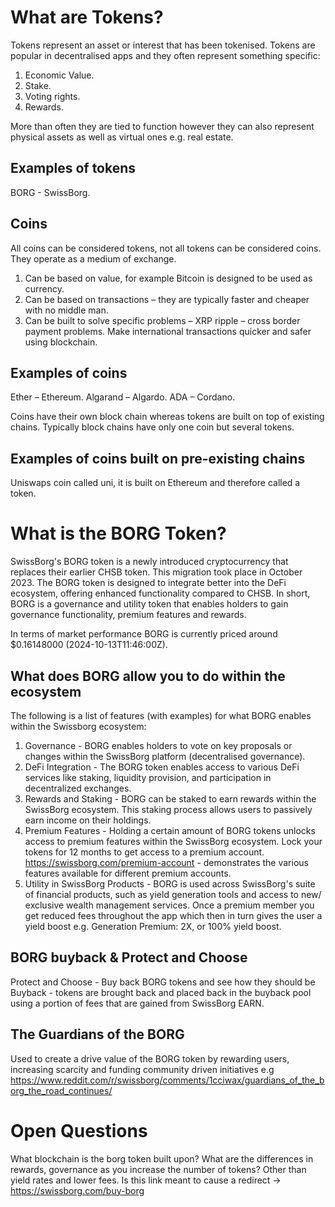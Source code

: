 # What are Tokens?

Tokens represent an asset or interest that has been tokenised. Tokens are popular in decentralised apps and they often represent something specific:

1. Economic Value.
2. Stake.
3. Voting rights.
4. Rewards.

More than often they are tied to function however they can also represent physical assets as well as virtual ones e.g. real estate.

## Examples of tokens

BORG - SwissBorg.

## Coins

All coins can be considered tokens, not all tokens can be considered coins. They operate as a medium of exchange.

1. Can be based on value, for example Bitcoin is designed to be used as currency.
2. Can be based on transactions – they are typically faster and cheaper with no middle man.
3. Can be built to solve specific problems – XRP ripple – cross border payment problems. Make international transactions quicker and safer using blockchain.

## Examples of coins

Ether – Ethereum.
Algarand – Algardo.
ADA – Cordano.

Coins have their own block chain whereas tokens are built on top of existing chains. Typically block chains have only one coin but several tokens.

## Examples of coins built on pre-existing chains

Uniswaps coin called uni, it is built on Ethereum and therefore called a token.

# What is the BORG Token?

SwissBorg's BORG token is a newly introduced cryptocurrency that replaces their earlier CHSB token. This migration took place in October 2023. The BORG token is designed to integrate better into the DeFi ecosystem, offering enhanced functionality compared to CHSB. In short, BORG is a governance and utility token that enables holders to gain governance functionality, premium features and rewards.

In terms of market performance BORG is currently priced around $0.16148000 (2024-10-13T11:46:00Z).

## What does BORG allow you to do within the ecosystem

The following is a list of features (with examples) for what BORG enables within the Swissborg ecosystem:

1. Governance - BORG enables holders to vote on key proposals or changes within the SwissBorg platform (decentralised governance).
2. DeFi Integration - The BORG token enables access to various DeFi services like staking, liquidity provision, and participation in decentralized exchanges.
3. Rewards and Staking - BORG can be staked to earn rewards within the SwissBorg ecosystem. This staking process allows users to passively earn income on their holdings.
4. Premium Features - Holding a certain amount of BORG tokens unlocks access to premium features within the SwissBorg ecosystem. Lock your tokens for 12 months to get access to a premium account. https://swissborg.com/premium-account - demonstrates the various features available for different premium accounts.
5. Utility in SwissBorg Products - BORG is used across SwissBorg's suite of financial products, such as yield generation tools and access to new/ exclusive wealth management services. Once a premium member you get reduced fees throughout the app which then in turn gives the user a yield boost e.g. Generation Premium: 2X, or 100% yield boost.

## BORG buyback & Protect and Choose

Protect and Choose - Buy back BORG tokens and see how they should be
Buyback - tokens are brought back and placed back in the buyback pool using a portion of fees that are gained from SwissBorg EARN.

## The Guardians of the BORG

Used to create a drive value of the BORG token by rewarding users, increasing scarcity and funding community driven initiatives e.g https://www.reddit.com/r/swissborg/comments/1cciwax/guardians_of_the_borg_the_road_continues/

# Open Questions

What blockchain is the borg token built upon?
What are the differences in rewards, governance as you increase the number of tokens? Other than yield rates and lower fees.
Is this link meant to cause a redirect -> https://swissborg.com/buy-borg
